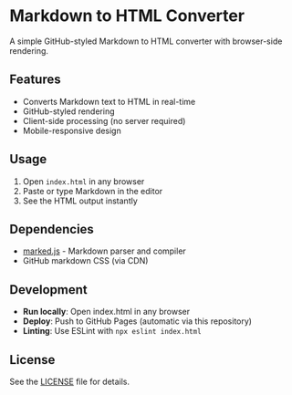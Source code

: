 # Markdown to HTML Converter

A simple GitHub-styled Markdown to HTML converter with browser-side rendering.

## Features

- Converts Markdown text to HTML in real-time
- GitHub-styled rendering
- Client-side processing (no server required)
- Mobile-responsive design

## Usage

1. Open `index.html` in any browser
2. Paste or type Markdown in the editor
3. See the HTML output instantly

## Dependencies

- [marked.js](https://marked.js.org/) - Markdown parser and compiler
- GitHub markdown CSS (via CDN)

## Development

- **Run locally**: Open index.html in any browser
- **Deploy**: Push to GitHub Pages (automatic via this repository)
- **Linting**: Use ESLint with `npx eslint index.html`

## License

See the [LICENSE](LICENSE) file for details.